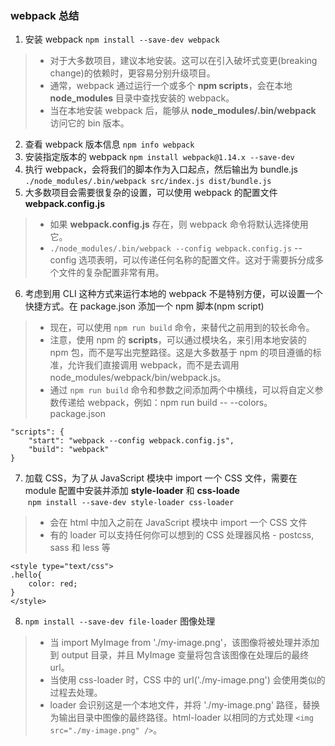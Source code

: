 ### webpack 总结 <br>  
1. 安装 webpack   `npm install --save-dev webpack` <br>
> * 对于大多数项目，建议本地安装。这可以在引入破坏式变更(breaking change)的依赖时，更容易分别升级项目。 <br>
> * 通常，webpack 通过运行一个或多个 **npm scripts**，会在本地 **node_modules** 目录中查找安装的 webpack。 <br>
> * 当在本地安装 webpack 后，能够从 **node_modules/.bin/webpack** 访问它的 bin 版本。 <br>
2. 查看 webpack 版本信息 `npm info webpack` <br>
3. 安装指定版本的 webpack `npm install webpack@1.14.x --save-dev` <br>
4. 执行 webpack，会将我们的脚本作为入口起点，然后输出为 bundle.js `./node_modules/.bin/webpack src/index.js dist/bundle.js` <br>
5. 大多数项目会需要很复杂的设置，可以使用 webpack 的配置文件  **webpack.config.js** <br>
> * 如果 **webpack.config.js** 存在，则 webpack 命令将默认选择使用它。 <br>
> * `./node_modules/.bin/webpack --config webpack.config.js` --config 选项表明，可以传递任何名称的配置文件。这对于需要拆分成多个文件的复杂配置非常有用。 <br>
6. 考虑到用 CLI 这种方式来运行本地的 webpack 不是特别方便，可以设置一个快捷方式。在 package.json 添加一个 npm 脚本(npm script) <br>
> * 现在，可以使用 `npm run build` 命令，来替代之前用到的较长命令。 <br>
> * 注意，使用 npm 的 **scripts**，可以通过模块名，来引用本地安装的 npm 包，而不是写出完整路径。这是大多数基于 npm 的项目遵循的标准，允许我们直接调用 webpack，而不是去调用 node_modules/webpack/bin/webpack.js。 <br>
> * 通过 `npm run build` 命令和参数之间添加两个中横线，可以将自定义参数传递给 webpack，例如：npm run build -- --colors。 <br>
package.json <br>
```
"scripts": {
    "start": "webpack --config webpack.config.js",
    "build": "webpack"
}
```
7. 加载 CSS，为了从 JavaScript 模块中 import 一个 CSS 文件，需要在 module 配置中安装并添加 **style-loader** 和 **css-loade** <br>
&nbsp;`npm install --save-dev style-loader css-loader` <br>
> * 会在 html 中加入之前在 JavaScript 模块中 import 一个 CSS 文件 <br>
> * 有的 loader 可以支持任何你可以想到的 CSS 处理器风格 - postcss, sass 和 less 等 <br>
```
<style type="text/css">
.hello{
    color: red;
}
</style>
```
8. `npm install --save-dev file-loader` 图像处理 <br>
> * 当 import MyImage from './my-image.png'，该图像将被处理并添加到 output 目录，并且 MyImage 变量将包含该图像在处理后的最终 url。 <br>
> * 当使用 css-loader 时，CSS 中的 url('./my-image.png') 会使用类似的过程去处理。 <br>
> * loader 会识别这是一个本地文件，并将 './my-image.png' 路径，替换为输出目录中图像的最终路径。html-loader 以相同的方式处理 `<img src="./my-image.png" />`。 <br>